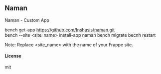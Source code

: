 ## Naman

Naman - Custom App

bench get-app https://github.com/Inshasis/naman.git <br>
bench --site <site_name> install-app naman
bench migrate
becnh restart

Note: Replace <site_name> with the name of your Frappe site.

#### License

mit
